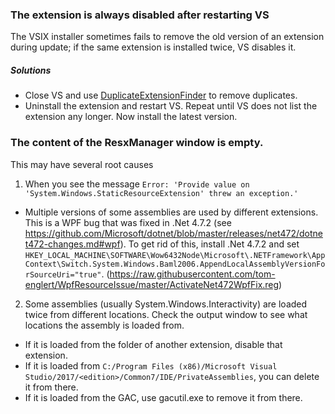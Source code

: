 ### The extension is always disabled after restarting VS
The VSIX installer sometimes fails to remove the old version of an extension during update; 
if the same extension is installed twice, VS disables it.
##### Solutions
- Close VS and use [DuplicateExtensionFinder](https://github.com/remcoros/DuplicateExtensionFinder) to remove duplicates.
- Uninstall the extension and restart VS. Repeat until VS does not list the extension any longer. Now install the latest version.

### The content of the ResxManager window is empty. 
This may have several root causes
1. When you see the message `Error: 'Provide value on 'System.Windows.StaticResourceExtension' threw an exception.'`
  - Multiple versions of some assemblies are used by different extensions. This is a WPF bug that was fixed in .Net 4.7.2 (see https://github.com/Microsoft/dotnet/blob/master/releases/net472/dotnet472-changes.md#wpf). To get rid of this, install .Net 4.7.2 and set `HKEY_LOCAL_MACHINE\SOFTWARE\Wow6432Node\Microsoft\.NETFramework\AppContext\Switch.System.Windows.Baml2006.AppendLocalAssemblyVersionForSourceUri="true"`. (https://raw.githubusercontent.com/tom-englert/WpfResourceIssue/master/ActivateNet472WpfFix.reg)

2. Some assemblies (usually System.Windows.Interactivity) are loaded twice from different locations. Check the output window to see what locations the assembly is loaded from. 
  - If it is loaded from the folder of another extension, disable that extension.
  - If it is loaded from `C:/Program Files (x86)/Microsoft Visual Studio/2017/<edition>/Common7/IDE/PrivateAssemblies`, you can delete it from there.
  - If it is loaded from the GAC, use gacutil.exe to remove it from there.


